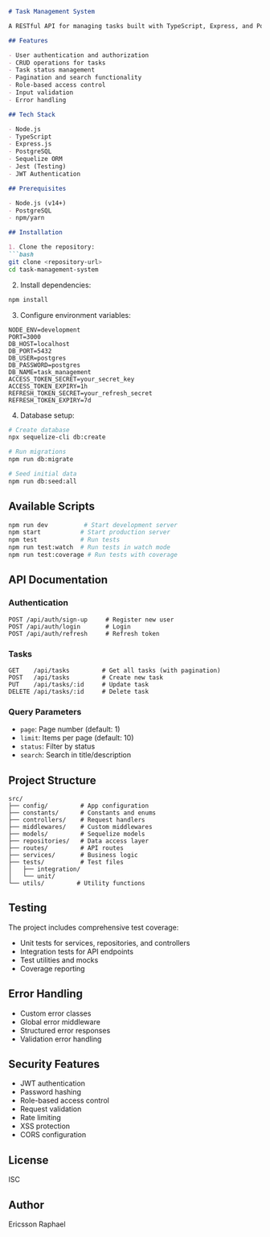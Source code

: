 ```markdown:README.md
# Task Management System

A RESTful API for managing tasks built with TypeScript, Express, and PostgreSQL using Sequelize ORM.

## Features

- User authentication and authorization
- CRUD operations for tasks
- Task status management
- Pagination and search functionality
- Role-based access control
- Input validation
- Error handling

## Tech Stack

- Node.js
- TypeScript
- Express.js
- PostgreSQL
- Sequelize ORM
- Jest (Testing)
- JWT Authentication

## Prerequisites

- Node.js (v14+)
- PostgreSQL
- npm/yarn

## Installation

1. Clone the repository:
```bash
git clone <repository-url>
cd task-management-system
```

2. Install dependencies:
```bash
npm install
```

3. Configure environment variables:
```env
NODE_ENV=development
PORT=3000
DB_HOST=localhost
DB_PORT=5432
DB_USER=postgres
DB_PASSWORD=postgres
DB_NAME=task_management
ACCESS_TOKEN_SECRET=your_secret_key
ACCESS_TOKEN_EXPIRY=1h
REFRESH_TOKEN_SECRET=your_refresh_secret
REFRESH_TOKEN_EXPIRY=7d
```

4. Database setup:
```bash
# Create database
npx sequelize-cli db:create

# Run migrations
npm run db:migrate

# Seed initial data
npm run db:seed:all
```

## Available Scripts

```bash
npm run dev          # Start development server
npm start           # Start production server
npm test            # Run tests
npm run test:watch  # Run tests in watch mode
npm run test:coverage # Run tests with coverage
```

## API Documentation

### Authentication
```
POST /api/auth/sign-up     # Register new user
POST /api/auth/login       # Login
POST /api/auth/refresh     # Refresh token
```

### Tasks
```
GET    /api/tasks         # Get all tasks (with pagination)
POST   /api/tasks         # Create new task
PUT    /api/tasks/:id     # Update task
DELETE /api/tasks/:id     # Delete task
```

### Query Parameters
- `page`: Page number (default: 1)
- `limit`: Items per page (default: 10)
- `status`: Filter by status
- `search`: Search in title/description

## Project Structure
```
src/
├── config/         # App configuration
├── constants/      # Constants and enums
├── controllers/    # Request handlers
├── middlewares/    # Custom middlewares
├── models/         # Sequelize models
├── repositories/   # Data access layer
├── routes/         # API routes
├── services/       # Business logic
├── tests/          # Test files
│   ├── integration/
│   └── unit/
└── utils/         # Utility functions
```

## Testing

The project includes comprehensive test coverage:
- Unit tests for services, repositories, and controllers
- Integration tests for API endpoints
- Test utilities and mocks
- Coverage reporting

## Error Handling

- Custom error classes
- Global error middleware
- Structured error responses
- Validation error handling

## Security Features

- JWT authentication
- Password hashing
- Role-based access control
- Request validation
- Rate limiting
- XSS protection
- CORS configuration

## License

ISC

## Author

Ericsson Raphael
```